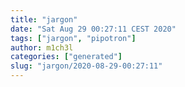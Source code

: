 ```yaml
---
title: "jargon"
date: "Sat Aug 29 00:27:11 CEST 2020"
tags: ["jargon", "pipotron"]
author: m1ch3l
categories: ["generated"]
slug: "jargon/2020-08-29-00:27:11"
---
```



